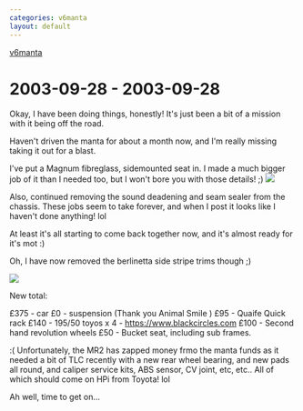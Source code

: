```yaml
---
categories: v6manta
layout: default
---
```


[v6manta](/v6manta)

# 2003-09-28 - 2003-09-28 
Okay, I have been doing things, honestly! It's just been a bit of a mission with it being off the road.

Haven't driven the manta for about a month now, and I'm really missing taking it out for a blast.

I've put a Magnum fibreglass, sidemounted seat in. I made a much bigger job of it than I needed too, but I won't bore you with those details! ;)
![](/img/v6manta/manta0026.jpg)

Also, continued removing the sound deadening and seam sealer from the chassis. These jobs seem to take forever, and when I post it looks like I haven't done anything! lol

At least it's all starting to come back together now, and it's almost ready for it's mot :)

Oh, I have now removed the berlinetta side stripe trims though ;)

![](/img/v6manta/manta0027.jpg)

New total:

£375 - car
£0 - suspension (Thank you Animal Smile )
£95 - Quaife Quick rack
£140 - 195/50 toyos x 4 -  <a href='https://www.blackcircles.com' class='slink'>https://www.blackcircles.com</a> 
£100 - Second hand revolution wheels 
£50 - Bucket seat, including sub frames.

:( Unfortunately, the MR2 has zapped money frmo the manta funds as it needed a bit of TLC recently with a new rear wheel bearing, and new pads all round, and caliper service kits, ABS sensor, CV joint, etc, etc.. All of which should come on HPi from Toyota! lol

Ah well, time to get on...